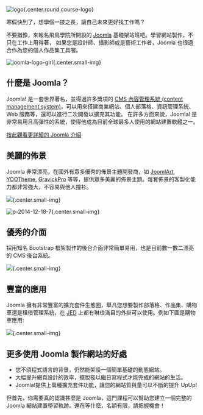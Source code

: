 
![logo](https://cloud.githubusercontent.com/assets/1639206/5488441/d3ac18ca-86f8-11e4-97e2-0df70669c120.jpg){.center.round.course-logo}

寒假快到了，想學個一技之長，讓自己未來更好找工作嗎？ 

不要猶豫，來報名飛鳥學院所開設的 [Joomla](http://asika.windspeaker.co/post/3478-what-is-joomla) 基礎架站班吧。學習網站製作，不只在工作上用得著，
如果您是設計師、攝影師或是藝術工作者，Joomla 也很適合作為您的個人作品集工具喔。

![joomla-logo-girl](https://cloud.githubusercontent.com/assets/1639206/5489440/5513a530-8704-11e4-9907-06954ef6b448.jpg){.center.small-img}

## 什麼是 Joomla？

Joomla! 是一套世界著名，並得過許多獎項的 [CMS 內容管理系統 (content management system)](http://minur.co/9ku)，可以用來搭建商業網站、個人部落格、資訊管理系統、Web 服務等，還可以進行二次開發以擴充其功能。
在許多方面來說，Joomla! 是非常易用且高彈性的系統，使得他成為目前全球最多人使用的網站建置軟體之一。

[按此觀看更詳細的 Joomla 介紹](http://asika.windspeaker.co/post/3478-what-is-joomla)

## 美麗的佈景

Joomla 非常漂亮，在國外有眾多優秀的佈景主題開發商，如 [JoomlArt](http://www.joomlart.com/joomla/templates), [YOOTheme](http://yootheme.com/demo/joomla/stage), 
[GravickPro](https://www.gavick.com/joomla-templates) 等等，提供眾多美麗的佈景主題。每套佈景的客製化能力都非常強大，不容易與他人撞衫。

![](https://cloud.githubusercontent.com/assets/1639206/5488988/ce7a87d6-86ff-11e4-92b7-79f29a3e10ce.jpg){.center.small-img}

![p-2014-12-18-7](https://cloud.githubusercontent.com/assets/1639206/5489251/5ad593cc-8702-11e4-961b-320ef6e44be5.jpg){.center.small-img}


## 優秀的介面

採用知名 Bootstrap 框架製作的後台介面非常簡單易用，也是目前數一數二漂亮的 CMS 後台系統。

![](https://cloud.githubusercontent.com/assets/1639206/5489215/f6a3fc9a-8701-11e4-82a3-c05eb5ac2da8.jpg){.center.small-img}

## 豐富的應用

Joomla 擁有非常豐富的擴充套件生態圈，舉凡您想要製作部落格、作品集、購物車還是租借管理系統，在 [JED](http://extensions.joomla.org/) 
上都有琳琅滿目的外掛可以使用。例如下圖是購物車應用:

![](https://www.gavick.com/images/preview/instyle.jpg){.center.small-img}

## 更多使用 Joomla 製作網站的好處

 - 您不須程式語言的背景，仍然能架設一個簡單基礎的動態網站。
 - 大幅提升網頁設計的效率，擺脫夜以繼日寫程式才能完成的網站的生活。
 - Joomla!提供上萬種擴充套件功能，讓您的網站質與量可以不斷的提升 UpUp!

但首先，你需要真的認識甚麼是 Joomla，這門課程可以幫助您建立一個完整的 Joomla 網站建置學習軌跡。還在等什麼，名額有限，請把握機會！